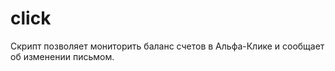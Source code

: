 click
=====

Скрипт позволяет мониторить баланс счетов в Альфа-Клике и сообщает об изменении письмом.
